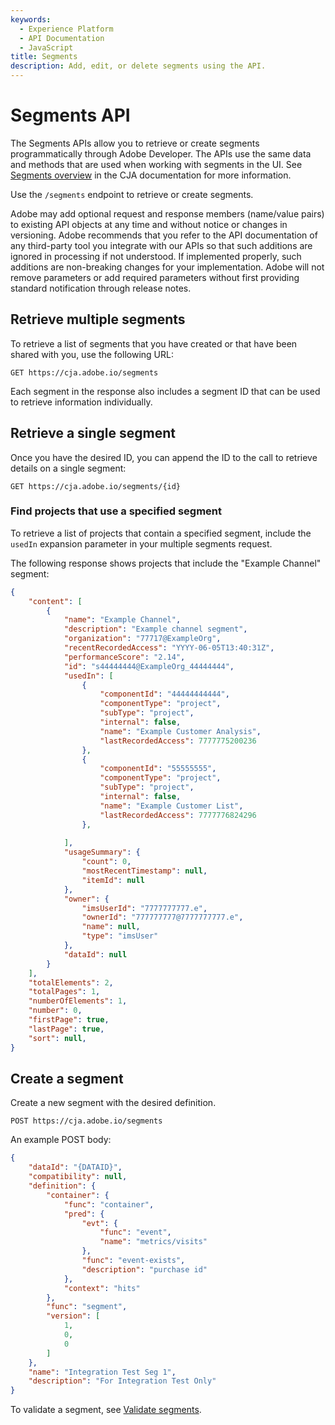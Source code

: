 ```yaml
---
keywords:
  - Experience Platform
  - API Documentation
  - JavaScript
title: Segments
description: Add, edit, or delete segments using the API.
---
```


# Segments API

The Segments APIs allow you to retrieve or create segments programmatically through Adobe Developer. The APIs use the same data and methods that are used when working with segments in the UI. See [Segments overview](https://experienceleague.adobe.com/en/docs/customer-journey-analytics-learn/tutorials/components/filters/introduction-to-filters-in-cja) in the CJA documentation for more information.

Use the `/segments` endpoint to retrieve or create segments.

<InlineAlert variant="info" slots="text" />

Adobe may add optional request and response members (name/value pairs) to existing API objects at any time and without notice or changes in versioning. Adobe recommends that you refer to the API documentation of any third-party tool you integrate with our APIs so that such additions are ignored in processing if not understood. If implemented properly, such additions are non-breaking changes for your implementation. Adobe will not remove parameters or add required parameters without first providing standard notification through release notes.

## Retrieve multiple segments

To retrieve a list of segments that you have created or that have been shared with you, use the following URL:

`GET https://cja.adobe.io/segments`

Each segment in the response also includes a segment ID that can be used to retrieve information individually. 

## Retrieve a single segment

Once you have the desired ID, you can append the ID to the call to retrieve details on a single segment:

`GET https://cja.adobe.io/segments/{id}`

### Find projects that use a specified segment

To retrieve a list of projects that contain a specified segment, include the `usedIn` expansion parameter in your multiple segments request.

The following response shows projects that include the "Example Channel" segment:

```json
{
    "content": [
        {
            "name": "Example Channel",
            "description": "Example channel segment",
            "organization": "77717@ExampleOrg",
            "recentRecordedAccess": "YYYY-06-05T13:40:31Z",
            "performanceScore": "2.14",
            "id": "s44444444@ExampleOrg_44444444",
            "usedIn": [
                {
                    "componentId": "44444444444",
                    "componentType": "project",
                    "subType": "project",
                    "internal": false,
                    "name": "Example Customer Analysis",
                    "lastRecordedAccess": 7777775200236
                },
                {
                    "componentId": "55555555",
                    "componentType": "project",
                    "subType": "project",
                    "internal": false,
                    "name": "Example Customer List",
                    "lastRecordedAccess": 7777776824296
                },
               
            ],
            "usageSummary": {
                "count": 0,
                "mostRecentTimestamp": null,
                "itemId": null
            },
            "owner": {
                "imsUserId": "7777777777.e",
                "ownerId": "777777777@7777777777.e",
                "name": null,
                "type": "imsUser"
            },
            "dataId": null
        }
    ],
    "totalElements": 2,
    "totalPages": 1,
    "numberOfElements": 1,
    "number": 0,
    "firstPage": true,
    "lastPage": true,
    "sort": null,
}
```

## Create a segment

Create a new segment with the desired definition.

`POST https://cja.adobe.io/segments`

An example POST body:

```json
{
    "dataId": "{DATAID}",
    "compatibility": null,
    "definition": {
        "container": {
            "func": "container",
            "pred": {
                "evt": {
                    "func": "event",
                    "name": "metrics/visits"
                },
                "func": "event-exists",
                "description": "purchase id"
            },
            "context": "hits"
        },
        "func": "segment",
        "version": [
            1,
            0,
            0
        ]
    },
    "name": "Integration Test Seg 1",
    "description": "For Integration Test Only"
}
```

To validate a segment, see [Validate segments](/validate.md).
